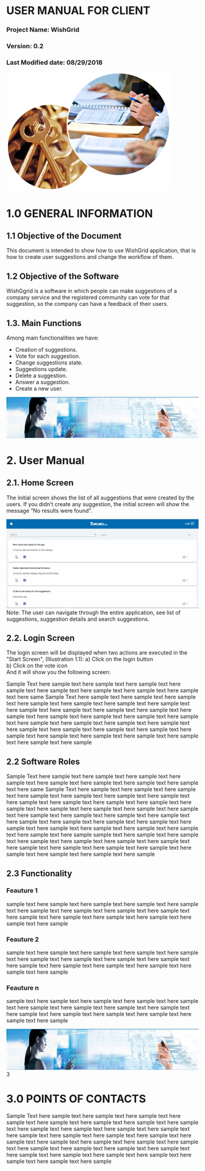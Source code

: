 <!-- TITLE: Wish Grid - User Manual V1.0 -->
<!-- SUBTITLE: A quick summary of Wish Grid User Manual V1.0 -->



# USER MANUAL FOR CLIENT

### Project Name: WishGrid
### Version: 0.2
### Last Modified date: 08/29/2018

![1 User Manual](/uploads/user-manual/1-user-manual.png "1 User Manual")
 

# 1.0	GENERAL INFORMATION

## 1.1	Objective of the Document
This document is intended to show how to use WishGrid application, that is how to create user suggestions and change the workflow of them.
## 1.2	Objective of the Software
WishGgrid is a software in which people can make suggestions of a company service and the registered community can vote for that suggestion, so the company can have a feedback of their users.
## 1.3.	Main Functions
Among main functionalities we have:
* Creation of suggestions.
* Vote for each suggestion.
* Change suggestions state.
* Suggestions update.
* Delete a suggestion. 
* Answer a suggestion.
* Create a new user.

![2 User Manual](/uploads/user-manual/2-user-manual.png "2 User Manual")

# 2.	User Manual	
## 2.1.	Home Screen
The initial screen shows the list of all suggestions that were created by the users.
If you didn’t create any suggestion, the initial screen will show the message “No results were found”.

![Illustration 1 1 Initial Screen With Suggestions](/uploads/wish-grid/illustration-1-1-initial-screen-with-suggestions.png "Illustration 1 1 Initial Screen With Suggestions")
Note: The user can navigate through the entire application, see list of suggestions, suggestion details and search suggestions.
## 2.2.	Login Screen
The login screen will be displayed when two actions are executed in the "Start Screen", (Illustration 1.1):
a)	Click on the login button  
b)	Click on the vote icon  
	And it will show you the following screen:
	







Sample Text here sample text here sample text here sample text here sample text here sample text here sample text here sample text here sample text here same
Sample Text here sample text here sample text here sample text here sample text here sample text here sample text here sample text here sample text here sample text here sample text here sample text here sample text here sample text here sample text here sample text here sample text here sample text here sample text here sample text here sample text here sample text here sample text here sample text here sample text here sample text here sample text here sample text here sample text here sample text here sample text here sample


## 2.2	Software Roles

Sample Text here sample text here sample text here sample text here sample text here sample text here sample text here sample text here sample text here same
Sample Text here sample text here sample text here sample text here sample text here sample text here sample text here sample text here sample text here sample text here sample text here sample text here sample text here sample text here sample text here sample text here sample text here sample text here sample text here sample text here sample text here sample text here sample text here sample text here sample text here sample text here sample text here sample text here sample text here sample text here sample text here sample
sample text here sample text here sample text here sample text here sample text here sample text here sample text here sample text here sample text here sample text here sample text here sample text here sample text here sample text here sample 

## 2.3	Functionality

### Feauture 1

sample text here sample text here sample text here sample text here sample text here sample text here sample text here sample text here sample text here sample text here sample text here sample text here sample text here sample text here sample 

### Feauture 2

sample text here sample text here sample text here sample text here sample text here sample text here sample text here sample text here sample text here sample text here sample text here sample text here sample text here sample text here sample 

### Feauture n
sample text here sample text here sample text here sample text here sample text here sample text here sample text here sample text here sample text here sample text here sample text here sample text here sample text here sample text here sample 


![2 User Manual](/uploads/user-manual/2-user-manual.png "2 User Manual")3
# 3.0 POINTS OF CONTACTS

Sample Text here sample text here sample text here sample text here sample text here sample text here sample text here sample text here sample text here sample text here sample text here sample text here sample text here sample text here sample text here sample text here sample text here sample text here sample text here sample text here sample text here sample text here sample text here sample text here sample text here sample text here sample text here sample text here sample text here sample text here sample text here sample text here sample 


